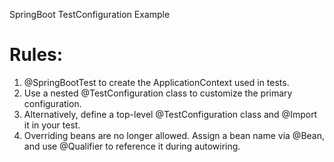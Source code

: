 SpringBoot TestConfiguration Example
# Rules:
1. @SpringBootTest to create the ApplicationContext used in tests.
2. Use a nested @TestConfiguration class to customize the primary configuration.
3. Alternatively, define a top-level @TestConfiguration class and @Import it in your test.
4. Overriding beans are no longer allowed.  Assign a bean name via @Bean, and use @Qualifier to reference it during autowiring.